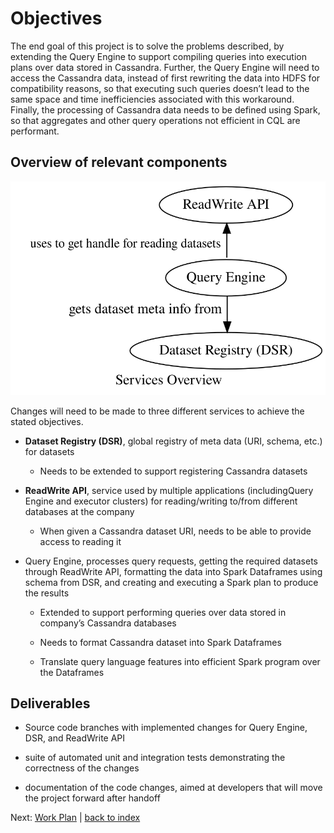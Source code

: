 Objectives
==========

The end goal of this project is to solve the problems described, by extending the Query Engine to support compiling queries into execution plans over data stored in Cassandra. Further, the Query Engine will need to access the Cassandra data, instead of first rewriting the data into HDFS for compatibility reasons, so that executing such queries doesn’t lead to the same space and time inefficiencies associated with this workaround. Finally, the processing of Cassandra data needs to be defined using Spark, so that aggregates and other query operations not efficient in CQL are performant.

Overview of relevant components
-------------------------------

<img src="./images/components.svg">

Changes will need to be made to three different services to achieve the stated objectives.

-   **Dataset Registry (DSR)**, global registry of meta data (URI, schema, etc.) for datasets

    -   Needs to be extended to support registering Cassandra datasets

-   **ReadWrite API**, service used by multiple applications (includingQuery Engine and executor clusters) for reading/writing to/from different databases at the company

    -   When given a Cassandra dataset URI, needs to be able to provide access to reading it

-   Query Engine, processes query requests, getting the required datasets through ReadWrite API, formatting the data into Spark Dataframes using schema from DSR, and creating and executing a Spark plan to produce the results

    -   Extended to support performing queries over data stored in company’s Cassandra databases

    -   Needs to format Cassandra dataset into Spark Dataframes

    -   Translate query language features into efficient Spark program over the Dataframes

Deliverables
------------

-   Source code branches with implemented changes for Query Engine, DSR, and ReadWrite API

-   suite of automated unit and integration tests demonstrating the correctness of the changes

-   documentation of the code changes, aimed at developers that will move the project forward after handoff

Next: [Work Plan](work_plan) | [back to index](index)

